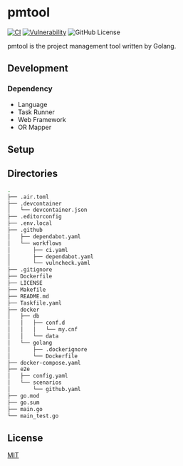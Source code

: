 # pmtool

[![CI](https://github.com/w40141/pmtool/actions/workflows/ci.yaml/badge.svg?branch=main)](https://github.com/w40141/pmtool/actions/workflows/ci.yaml)
[![Vulnerability](https://github.com/w40141/pmtool/actions/workflows/vulncheck.yaml/badge.svg?branch=main)](https://github.com/w40141/pmtool/actions/workflows/vulncheck.yaml)
![GitHub License](https://img.shields.io/github/license/w40141/pmtool)

pmtool is the project management tool written by Golang.

## Development

### Dependency

- Language
- Task Runner
- Web Framework
- OR Mapper

## Setup

## Directories

```sh
.
├── .air.toml
├── .devcontainer
│   └── devcontainer.json
├── .editorconfig
├── .env.local
├── .github
│   ├── dependabot.yaml
│   └── workflows
│       ├── ci.yaml
│       ├── dependabot.yaml
│       └── vulncheck.yaml
├── .gitignore
├── Dockerfile
├── LICENSE
├── Makefile
├── README.md
├── Taskfile.yaml
├── docker
│   ├── db
│   │   ├── conf.d
│   │   │   └── my.cnf
│   │   └── data
│   └── golang
│       ├── .dockerignore
│       └── Dockerfile
├── docker-compose.yaml
├── e2e
│   ├── config.yaml
│   └── scenarios
│       └── github.yaml
├── go.mod
├── go.sum
├── main.go
└── main_test.go
```

## License

[MIT](https://github.com/w40141/pmtool/blob/master/LICENSE)
